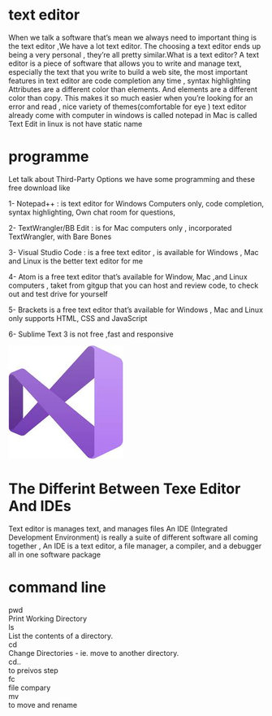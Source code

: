 # text editor 
When we talk a software that’s mean we always need to important thing is the text editor ,We have a lot text editor. The choosing a text editor ends up being a very personal , they’re all pretty similar.What is a text editor? A text editor is a piece of software that allows you to write and manage text, especially the text that you write to build a web site, the most important features in text editor are code completion any time , syntax highlighting Attributes are a different color than elements. And elements are a different color than copy. This makes it so much easier when you’re looking for an error and read , nice variety of themes(comfortable for eye ) text editor already come with computer in windows is called notepad in Mac is called Text Edit in linux is not have static name

# programme

Let talk about Third-Party Options we have some programming and these free download like

1- Notepad++ : is text editor for Windows Computers only, code 
completion, syntax highlighting, Own chat room for questions,

2- TextWrangler/BB Edit : is for Mac computers only , incorporated 
TextWrangler, with Bare Bones

3- Visual Studio Code : is a free text editor , is available for Windows , Mac and Linux is the better text editor for me

4- Atom is a free text editor that’s available for Window, Mac ,and Linux computers , taket from gitgup that you can host and review code, to check out and test drive for yourself

5- Brackets is a free text editor that’s available for Windows , Mac and Linux only supports HTML, CSS and JavaScript

6- Sublime Text 3 is not free ,fast and responsive

![img](assets/1.jpg)


# The Differint Between Texe Editor And IDEs

Text editor is manages text, and manages files An IDE (Integrated Development Environment) is really a suite of different software all coming together , An IDE is a text editor, a file manager, a compiler, and a debugger all in one software package

# command line 

pwd<br>
Print Working Directory<br>
ls<br>
List the contents of a directory.<br>
cd<br>
Change Directories - ie. move to another directory.<br>
cd..<br>
to preivos step<br>
fc<br>
file compary<br>
mv<br>
to move and rename<br>